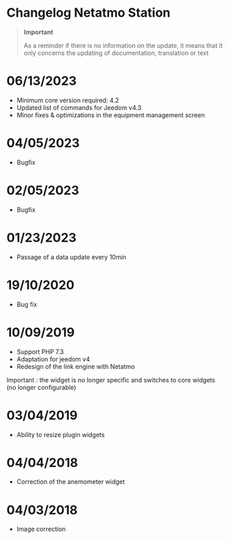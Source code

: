 # Changelog Netatmo Station

>**Important**
>
>As a reminder if there is no information on the update, it means that it only concerns the updating of documentation, translation or text

# 06/13/2023

- Minimum core version required: 4.2
- Updated list of commands for Jeedom v4.3
- Minor fixes & optimizations in the equipment management screen

# 04/05/2023

- Bugfix

# 02/05/2023

- Bugfix

# 01/23/2023

- Passage of a data update every 10min

# 19/10/2020

- Bug fix

# 10/09/2019

- Support PHP 7.3
- Adaptation for jeedom v4
- Redesign of the link engine with Netatmo

Important : the widget is no longer specific and switches to core widgets (no longer configurable)

# 03/04/2019

- Ability to resize plugin widgets

# 04/04/2018

- Correction of the anemometer widget

# 04/03/2018

- Image correction
